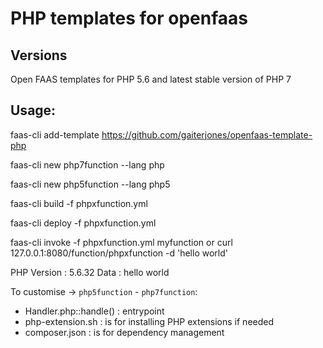 # PHP templates for openfaas

## Versions
Open FAAS templates for PHP 5.6 and latest stable version of PHP 7

## Usage:

faas-cli add-template https://github.com/gaiterjones/openfaas-template-php

faas-cli new php7function --lang php

faas-cli new php5function --lang php5

faas-cli build -f phpxfunction.yml

faas-cli deploy -f  phpxfunction.yml

faas-cli invoke -f phpxfunction.yml myfunction or curl 127.0.0.1:8080/function/phpxfunction -d 'hello world'

PHP Version : 5.6.32
Data : hello world


To customise -> `php5function` - `php7function`:

- Handler.php::handle() : entrypoint
- php-extension.sh : is for installing PHP extensions if needed
- composer.json : is for dependency management
